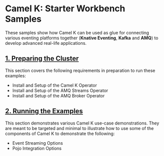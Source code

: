 # Camel K: Starter Workbench Samples

These samples show how Camel K can be used as glue for connecting various eventing platforms together (**Knative Eventing**, **Kafka** and **AMQ**) to develop advanced real-life applications.

## [1. Preparing the Cluster](docs/SETUP.md)

This section covers the following requirements in preparation to run these examples: 

- Install and Setup of the Camel K Operator
- Install and Setup of the AMQ Streams Operator
- Install and Setup of the AMQ Broker Operator

## [2. Running the Examples](docs/EXAMPLES.md)

This section demonstrates various Camel K use-case demonstrations. They are meant to be targeted and minimal to illustrate how to use some of the components of Camel K to demonstrate the following: 

- Event Streaming Options
- Pojo Integration Options